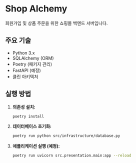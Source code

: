 # Shop Alchemy

회원가입 및 상품 주문을 위한 쇼핑몰 백엔드 서버입니다.

## 주요 기술

*   Python 3.x
*   SQLAlchemy (ORM)
*   Poetry (패키지 관리)
*   FastAPI (예정)
*   클린 아키텍처

## 실행 방법

1.  **의존성 설치:**
    ```bash
    poetry install
    ```

2.  **데이터베이스 초기화:**
    ```bash
    poetry run python src/infrastructure/database.py
    ```

3.  **애플리케이션 실행 (예정):**
    ```bash
    poetry run uvicorn src.presentation.main:app --reload
    ```
